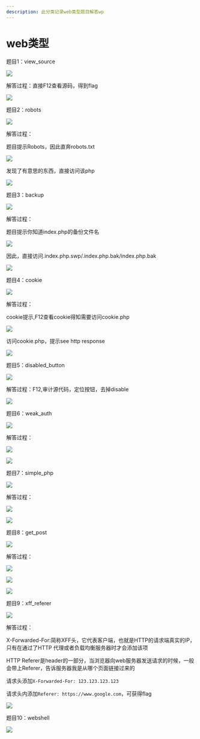 ```yaml
---
description: 此分类记录web类型题目解答wp
---
```


# web类型

题目1：view\_source

![](../../.gitbook/assets/image%20%28155%29.png)

解答过程：直接F12查看源码，得到flag

![](../../.gitbook/assets/image%20%28145%29.png)

题目2：robots

![](../../.gitbook/assets/image%20%28144%29.png)

解答过程：

题目提示Robots，因此直奔robots.txt

![](../../.gitbook/assets/image%20%28136%29.png)

发现了有意思的东西，直接访问该php

![](../../.gitbook/assets/image%20%28153%29.png)

题目3：backup

![](../../.gitbook/assets/image%20%28147%29.png)

解答过程：

题目提示你知道index.php的备份文件名

![](../../.gitbook/assets/image%20%28156%29.png)

因此，直接访问.index.php.swp/.index.php.bak/index.php.bak

![](../../.gitbook/assets/image%20%28157%29.png)

题目4：cookie

![](../../.gitbook/assets/image%20%28133%29.png)

解答过程：

cookie提示,F12查看cookie得知需要访问cookie.php

![](../../.gitbook/assets/image%20%28135%29.png)

访问cookie.php，提示see http response

![](../../.gitbook/assets/image%20%28150%29.png)

题目5：disabled\_button

![](../../.gitbook/assets/image%20%28138%29.png)

解答过程：F12,审计源代码，定位按钮，去掉disable

![](../../.gitbook/assets/image%20%28140%29.png)

题目6：weak\_auth

![](../../.gitbook/assets/image%20%28132%29.png)

解答过程：

![](../../.gitbook/assets/image%20%28134%29.png)

![](../../.gitbook/assets/image%20%28141%29.png)

题目7：simple\_php

![](../../.gitbook/assets/image%20%28149%29.png)

解答过程：

![](../../.gitbook/assets/image%20%28154%29.png)

![](../../.gitbook/assets/image%20%28142%29.png)

题目8：get\_post

![](../../.gitbook/assets/image%20%28151%29.png)

解答过程：

![](../../.gitbook/assets/image%20%28146%29.png)

![](../../.gitbook/assets/image%20%28137%29.png)

![](../../.gitbook/assets/image%20%28143%29.png)

题目9：xff\_referer

![](../../.gitbook/assets/image%20%28152%29.png)

解答过程：

X-Forwarded-For:简称XFF头，它代表客户端，也就是HTTP的请求端真实的IP，只有在通过了HTTP 代理或者负载均衡服务器时才会添加该项

HTTP Referer是header的一部分，当浏览器向web服务器发送请求的时候，一般会带上Referer，告诉服务器我是从哪个页面链接过来的

 请求头添加`X-Forwarded-For: 123.123.123.123`

 请求头内添加`Referer: https://www.google.com`，可获得flag

![](../../.gitbook/assets/image%20%28148%29.png)

题目10：webshell

![](../../.gitbook/assets/image%20%28139%29.png)





